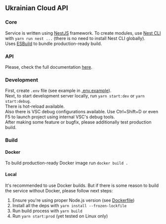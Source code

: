 ## Ukrainian Cloud API

### Core

Service is written using [NestJS](https://docs.nestjs.com/) framework. To create modules, use [Nest CLI](https://docs.nestjs.com/cli/overview) with `yarn run nest ...` (there is no need to install Nest CLI globally).  
Uses [ESBuild](https://esbuild.github.io/) to bundle production-ready build.

### API

Please, check the full documentation [here](./API.md).

### Development
First, create `.env` file (see example in [.env.example](/.env.example)).  
Next, to start development server locally, run `yarn start:dev` or `yarn start:debug`.  
There is hot-reload available.  
Also there is VSC debug configurations available. Use Ctrl+Shift+D or even F5 to launch project using internal VSC's debug tools.  
After making some feature or bugfix, please additionally test production build.

### Build

#### Docker

To build production-ready Docker image run `docker build .`

#### Local

It's recommended to use Docker builds. But if there is some reason to build the service without Docker, please follow next steps:
1. Ensure you're using proper Node.js version (see [Dockerfile](./Dockerfile))
1. Install all the deps with `yarn install --frozen-lockfile`
1. Run build process with `yarn build`
1. Run `yarn start:prod` (yet tested on Linux only)
